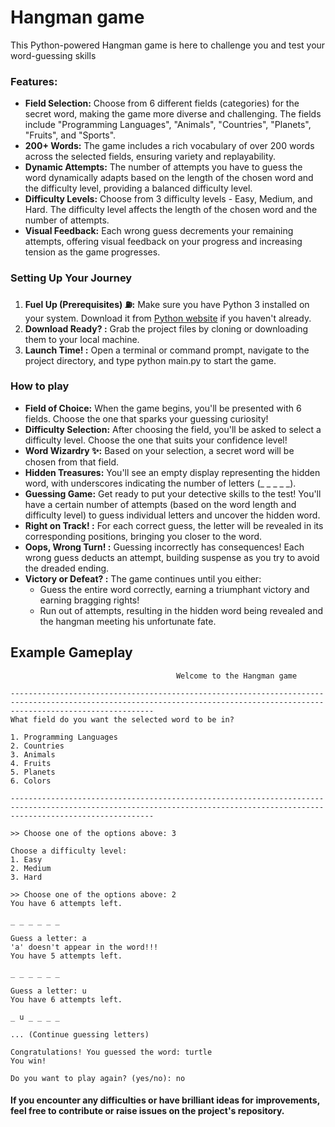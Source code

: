 # Hangman game
This Python-powered Hangman game is here to challenge you and test your word-guessing skills
### Features:
- **Field Selection:** Choose from 6 different fields (categories) for the secret word, making the game more diverse and challenging. The fields include "Programming Languages", "Animals", "Countries", "Planets", "Fruits", and "Sports".
- **200+ Words:** The game includes a rich vocabulary of over 200 words across the selected fields, ensuring variety and replayability.
- **Dynamic Attempts:** The number of attempts you have to guess the word dynamically adapts based on the length of the chosen word and the difficulty level, providing a balanced difficulty level.
- **Difficulty Levels:** Choose from 3 difficulty levels - Easy, Medium, and Hard. The difficulty level affects the length of the chosen word and the number of attempts.
- **Visual Feedback:** Each wrong guess decrements your remaining attempts, offering visual feedback on your progress and increasing tension as the game progresses.
### Setting Up Your Journey
1. **Fuel Up (Prerequisites) ⛽:** Make sure you have Python 3 installed on your system. Download it from [Python website](https://www.python.org/downloads) if you haven't already.
2. **Download Ready? :**  Grab the project files by cloning or downloading them to your local machine.
3. **Launch Time! :** Open a terminal or command prompt, navigate to the project directory, and type python main.py to start the game.
### How to play
- **Field of Choice:** When the game begins, you'll be presented with 6 fields. Choose the one that sparks your guessing curiosity!
- **Difficulty Selection:** After choosing the field, you'll be asked to select a difficulty level. Choose the one that suits your confidence level!
- **Word Wizardry ✨:** Based on your selection, a secret word will be chosen from that field.
- **Hidden Treasures:** You'll see an empty display representing the hidden word, with underscores indicating the number of letters (_ _ _ _ _).
- **Guessing Game:** Get ready to put your detective skills to the test! You'll have a certain number of attempts (based on the word length and difficulty level) to guess individual letters and uncover the hidden word.
- **Right on Track! :** For each correct guess, the letter will be revealed in its corresponding positions, bringing you closer to the word.
- **Oops, Wrong Turn! :** Guessing incorrectly has consequences! Each wrong guess deducts an attempt, building suspense as you try to avoid the dreaded ending.
- **Victory or Defeat? :** The game continues until you either:
   - Guess the entire word correctly, earning a triumphant victory and earning bragging rights!
   - Run out of attempts, resulting in the hidden word being revealed and the hangman meeting his unfortunate fate.
## Example Gameplay
```
                                     Welcome to the Hangman game

----------------------------------------------------------------------------------------------------------------------------------------------------------------------------
What field do you want the selected word to be in?

1. Programming Languages
2. Countries
3. Animals
4. Fruits
5. Planets
6. Colors

----------------------------------------------------------------------------------------------------------------------------------------------------------------------------

>> Choose one of the options above: 3

Choose a difficulty level:
1. Easy
2. Medium
3. Hard

>> Choose one of the options above: 2
You have 6 attempts left.

_ _ _ _ _ _

Guess a letter: a
'a' doesn't appear in the word!!!
You have 5 attempts left.

_ _ _ _ _ _

Guess a letter: u
You have 6 attempts left.

_ u _ _ _ _

... (Continue guessing letters)

Congratulations! You guessed the word: turtle
You win!

Do you want to play again? (yes/no): no
```

#### If you encounter any difficulties or have brilliant ideas for improvements, feel free to contribute or raise issues on the project's repository.
